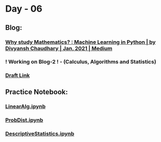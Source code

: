 # Day - 06
## Blog:
### [Why study Mathematics? : Machine Learning in Python | by Divyansh Chaudhary | Jan, 2021 | Medium](https://divyansh7c.medium.com/why-study-mathematics-machine-learning-in-python-588974f6ed51)
### ! Working on Blog-2 ! - (Calculus, Algorithms and Statistics)
### [Draft Link](https://medium.com/@divyansh7c/why-study-mathematics-ii-machine-learning-in-python-1f345360bafc)
## Practice Notebook:
### [LinearAlg.ipynb](https://github.com/itsDV7/Internity-Practice-Notebooks/blob/main/Day-06/LinearAlg.ipynb)
### [ProbDist.ipynb](https://github.com/itsDV7/Internity-Practice-Notebooks/blob/main/Day-06/ProbDist.ipynb)
### [DescriptiveStatistics.ipynb](https://github.com/itsDV7/Internity-Practice-Notebooks/blob/main/Day-06/DescriptiveStatistics.ipynb)
